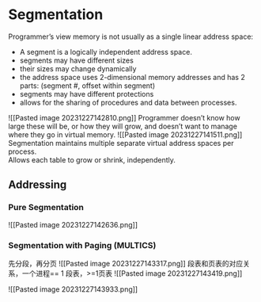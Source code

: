 # Segmentation
Programmer’s view memory is not usually as a single linear address space:
- A segment is a logically independent address space.
- segments may have different sizes
- their sizes may change dynamically
- the address space uses 2-dimensional memory addresses and has 2 parts:
	(segment #, offset within segment)
- segments may have different protections
- allows for the sharing of procedures and data between processes. 

![[Pasted image 20231227142810.png]]
Programmer doesn’t know how large these will be, or how they will grow, and doesn’t want to manage where they go in virtual memory.
![[Pasted image 20231227141511.png]]
Segmentation maintains multiple separate virtual address spaces per process.  
Allows each table to grow or shrink, independently.
## Addressing
### Pure Segmentation
![[Pasted image 20231227142636.png]]

### Segmentation with Paging (MULTICS)
先分段，再分页
![[Pasted image 20231227143317.png]]
段表和页表的对应关系，一个进程== 1 段表，>=1页表
![[Pasted image 20231227143419.png]]

![[Pasted image 20231227143933.png]]